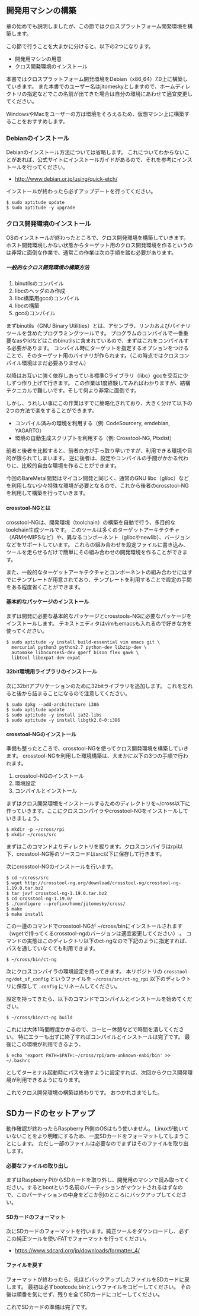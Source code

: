 
## 開発用マシンの構築

章の始めでも説明しましたが、この節ではクロスプラットフォーム開発環境を構築します。

この節で行うことを大まかに分けると、以下の2つになります。

 *  開発用マシンの用意
 *  クロス開発環境のインストール

本書ではクロスプラットフォーム開発環境をDebian（x86_64）7.0上に構築していきます。
また本書でのユーザー名はjitomeskyとしますので、ホームディレクトリの指定などでこの名前が出てきた場合は自分の環境にあわせて適宜変更してください。

WindowsやMacをユーザーの方は環境をそろえるため、仮想マシン上に構築することをおすすめします。

### Debianのインストール

Debianのインストール方法については省略します。
これについてわからないことがあれば、公式サイトにインストールガイドがあるので、それを参考にインストールを行ってください。

 * http://www.debian.or.jp/using/quick-etch/

インストールが終わったら必ずアップデートを行ってください。

```
$ sudo aptitude update
$ sudo aptitude -y upgrade
```

### クロス開発環境のインストール

OSのインストールが終わったところで、クロス開発環境を構築していきます。
ホスト開発環境しかない状態からターゲット用のクロス開発環境を作るというのは非常に面倒な作業で、通常この作業は次の手順を踏む必要があります。

##### 一般的なクロス開発環境の構築方法

 1.  binutilsのコンパイル
 2.  libcのヘッダのみ作成
 3.  libc構築用gccのコンパイル
 4.  libcの構築
 5.  gccのコンパイル

まずbinutils（GNU Binary Utilities）とは、アセンブラ、リンカおよびバイナリツールを含めたプログラミングツールです。
プログラムのコンパイルで一番重要なasやldなどはこのbinutilsに含まれているので、まずはこれをコンパイルする必要があります。
コンパイル時にターゲットを指定するオプションをつけることで、そのターゲット用のバイナリが作られます。（この時点ではクロスコンパイル環境はまだ必要ありません）

以降はお互いに強く依存しあっている標準Cライブラリ（libc）gccを交互に少しずつ作り上げて行きます。
この作業は1度経験してみればわかりますが、結構テクニカルで難しいです。そして何より非常に面倒です。

しかし、うれしい事にこの作業はすでに簡略化されており、大きく分けて以下の2つの方法で楽をすることができます。

 * コンパイル済みの環境を利用する（例: CodeSourcery, emdebian, YAGARTO）
 * 環境の自動生成スクリプトを利用する（例: Crosstool-NG, Ptxdist）

前者と後者を比較すると、前者の方が手っ取り早いですが、利用できる環境や目的が限られてしまいます。
逆に後者は、設定やコンパイルの手間がかかる代わりに、比較的自由な環境を作ることができます。

今回のBareMetal開発はマイコン開発と同じく、通常のGNU libc（glibc）などを利用しない少々特殊な環境が必要となるので、これから後者のcrosstool-NGを利用して構築を行っていきます。


#### crosstool-NGとは

crosstool-NGは、開発環境（toolchain）の構築を自動で行う、多目的なtoolchain生成ツールです。
このツールは多くのターゲットアーキテクチャ（ARMやMIPSなど）や、異なるコンポーネント（glibcやnewlib）、バージョンなどをサポートしています。
これらの組み合わせを設定ファイルに書き込み、ツールを走らせるだけで簡単にその組み合わせの開発環境を作ることができます。

また、一般的なターゲットアーキテクチャとコンポーネントの組み合わせにはすでにテンプレートが用意されており、テンプレートを利用することで設定の手間をある程度省くことができます。


#### 基本的なパッケージのインストール

まずは開発に必要な基本的なパッケージとcrosstools-NGに必要なパッケージをインストールします。
テキストエディタはvimもemacsも入れるので好きな方を使ってください。

```
$ sudo aptitude -y install build-essential vim emacs git \
  mercurial python3 python2.7 python-dev libzip-dev \
  automake libncurses5-dev gperf bison flex gawk \
  libtool libexpat-dev expat
```


#### 32bit環境用ライブラリのインストール

次に32bitアプリケーションのために32bitライブラリを追加します。 これを忘れると後から詰まることになるので注意してください。

```
$ sudo dpkg --add-architecture i386
$ sudo aptitude update
$ sudo aptitude -y install ia32-libs
$ sudo aptitude -y install libgtk2.0-0:i386
```


#### crosstool-NGのインストール

準備も整ったところで、crosstool-NGを使ってクロス開発環境を構築していきます。 crosstool-NGを利用した環境構築は、大まかに以下の3つの手順で行われます。

 1.  crosstool-NGのインストール
 1.  環境設定
 1.  コンパイルとインストール

まずはクロス開発環境をインストールするためのディレクトリを~/cross以下に作っていきます。ここにクロスコンパイラやcrosstool-NGをインストールしていきましょう。

```
$ mkdir -p ~/cross/rpi
$ mkdir ~/cross/src
```

まずはこのコマンドよりディレクトリを掘ります。クロスコンパイラはrpi以下、crosstool-NG等のソースコードはsrc以下に保存して行きます。

次にcrosstool-NGのインストールを行います。

```
$ cd ~/cross/src
$ wget http://crosstool-ng.org/download/crosstool-ng/crosstool-ng-1.19.0.tar.bz2
$ tar jxvf crosstool-ng-1.19.0.tar.bz2
$ cd crosstool-ng-1.19.0/
$ ./configure --prefix=/home/jitomesky/cross/
$ make
$ make install
```

この一連のコマンドでcrosstool-NGが ~/cross/binにインストールされます（wgetで持ってくるcrosstool-ngのバージョンは適宜変更してください） 。
コマンドの実態はこのディレクトリ以下のct-ngなので下記のように指定すれば、パスを通していなくても利用できます。

```
$ ~/cross/bin/ct-ng
```

次にクロスコンパイラの環境設定を持ってきます。
本リポジトリの ``` crosstool-ng/dot_sf_config ``` というファイルを ``` ~/cross/src/ct-ng_rpi ``` 以下のディレクトリに保存して ``` .config ``` にリネームしてください。

設定を持ってきたら、以下のコマンドでコンパイルとインストールを始めてください。

```
$ ~/cross/bin/ct-ng build
```

これには大体1時間程度かかるので、コーヒー休憩などで時間を潰してください。
特にエラーも出ずに終了すればコンパイルとインストールは完了です。
最後にこの環境が利用できるよう、

```
$ echo 'export PATH=$PATH:~/cross/rpi/arm-unknown-eabi/bin' >> ~/.bashrc
```

としてターミナル起動時にパスを通すように設定すれば、次回からクロス開発環境が利用できるようになります。

これでクロス開発環境の構築は終わりです。 おつかれさまでした。


## SDカードのセットアップ

動作確認が終わったらRaspberry Pi側のOSはもう使いません。
Linuxが動いていないことをより明確にするため、一度SDカードをフォーマットしてしまうことにします。
ただし一部のファイルは必要なのでまずはそのファイルを取り出します。


#### 必要なファイルの取り出し

まずはRaspberry PiからSDカードを取り外し、開発用のマシンで読み取ってください。するとbootという名前のパーティションがマウントされるはずなので、このパーティションの中身をどこか別のところにバックアップしてください。


#### SDカードのフォーマット

次にSDカードのフォーマットを行います。純正ツールをダウンロードし、必ずこの純正ツールを使いFATでフォーマットを行ってください。

 * https://www.sdcard.org/jp/downloads/formatter_4/


#### ファイルを戻す

フォーマットが終わったら、先ほどバックアップしたファイルをSDカードに戻します。
最初は必ずbootcode.binというファイルをコピーしてください。
その後は順番を気にせず、残りを全てSDカードにコピーしてください。

これでSDカードの準備は完了です。